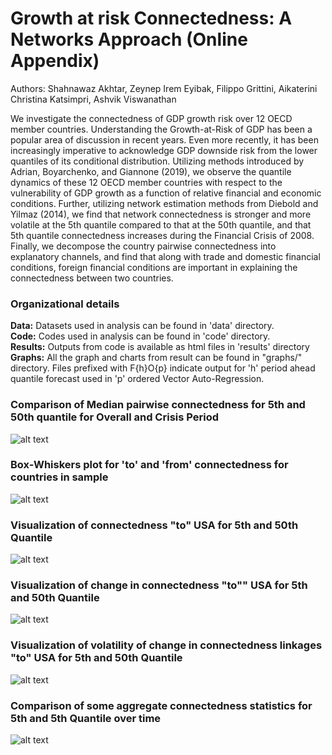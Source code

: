# Growth at risk Connectedness: A Networks Approach (Online Appendix)
Authors: Shahnawaz Akhtar, Zeynep Irem Eyibak, Filippo Grittini, Aikaterini Christina Katsimpri, Ashvik Viswanathan

We investigate the connectedness of GDP growth risk over 12 OECD member countries. Understanding the Growth-at-Risk of GDP has been a popular area of discussion in recent years. Even more recently, it has been increasingly imperative to acknowledge GDP downside risk from the lower quantiles of its conditional distribution. Utilizing methods introduced by Adrian, Boyarchenko, and Giannone (2019), we observe the quantile dynamics of these 12 OECD member countries with respect to the vulnerability of GDP growth as a function of relative financial and economic conditions. Further, utilizing network estimation methods from Diebold and Yilmaz (2014), we find that network connectedness is stronger and more volatile at the 5th quantile compared to that at the 50th quantile, and that 5th quantile connectedness increases during the Financial Crisis of 2008. Finally, we decompose the country pairwise connectedness into explanatory channels, and find that along with trade and domestic financial conditions, foreign financial conditions are important in explaining the connectedness between two countries.


### Organizational details
**Data:** Datasets used in analysis can be found in 'data' directory.<br/>
**Code:** Codes used in analysis can be found in 'code' directory.<br/>
**Results:** Outputs from code is available as html files in 'results' directory<br/>
**Graphs:** All the graph and charts from result can be found in "graphs/" directory. Files prefixed with F{h}O{p} indicate output for 'h' period ahead quantile forecast used in 'p' ordered Vector Auto-Regression.<br/>

### Comparison of Median pairwise connectedness for 5th and 50th quantile for Overall and Crisis Period

![alt text](https://github.com/akhtarshahnawaz/Growth-at-risk-spillovers-A-networks-approach/blob/master/graphs/F1O1_Aggregate_Mean_Pairwise_Network_Comparison.png?raw=true)


### Box-Whiskers plot for 'to' and 'from' connectedness for countries in sample

![alt text](https://github.com/akhtarshahnawaz/Growth-at-risk-spillovers-A-networks-approach/blob/master/graphs/F1O1_Aggregate_To_and_From_Connectedness_Statistics.png?raw=true)

### Visualization of connectedness "to" USA for 5th and 50th Quantile
![alt text](https://github.com/akhtarshahnawaz/Growth-at-risk-spillovers-A-networks-approach/blob/master/graphs/F1O1_connectedness_Network.png?raw=true)

### Visualization of change in connectedness "to"" USA for 5th and 50th Quantile
![alt text](https://github.com/akhtarshahnawaz/Growth-at-risk-spillovers-A-networks-approach/blob/master/graphs/F1O1_connectedness_change_Network.png?raw=true)


### Visualization of volatility of change in connectedness linkages "to" USA for 5th and 50th Quantile
![alt text](https://github.com/akhtarshahnawaz/Growth-at-risk-spillovers-A-networks-approach/blob/master/graphs/F1O1_volatility_connectedness_change_Network.png?raw=true)


### Comparison of some aggregate connectedness statistics for 5th and 5th Quantile over time
![alt text](https://github.com/akhtarshahnawaz/Growth-at-risk-spillovers-A-networks-approach/blob/master/graphs/Combined%20Aggregate%20connectedness.png?raw=true)

